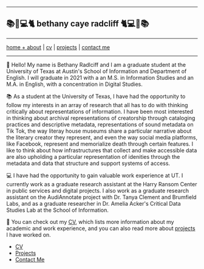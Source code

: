 ***
##  :books::honeybee::computer::cat2: bethany caye radcliff :cat2::computer::honeybee::books:
***

[home + about](index.md)  |     [cv](cv.md)    |    [projects](projects.md)   |    [contact me](contact.md)

***

:honeybee: Hello! My name is Bethany Radlciff and I am a graduate student at the University of Texas at Austin's School of Information and Department of English. I  will graduate in 2021 with a an M.S. in Information Studies and an M.A. in English, with a concentration in Digital Studies. 

:books: As a student at the University of Texas, I have had the opportunity to follow my interests in an array of research that all has to do with thinking critically about representations of information. I have been most interested in thinking about archival representations of creatorship through cataloging practices and descriptive metadata, representations of sound metadata on Tik Tok, the way literay house museums share a particular narrative about the literary creator they represent, and even the way social media platforms, like Facebook, represent and memorialize death through certain features. I like to think about how infrastructures that collect and make accessible data are also upholding a particular representation of idenities through the metadata and data that structure and support systems of access. 

:computer: I have had the opportunity to gain valuable work experience at UT. I currently work as a graduate research assistant at the Harry Ransom Center in public services and digital projects. I also work as a graduate research assistant on the AudiAnnotate project with Dr. Tanya Clement and Brumfield Labs, and as a graduate researcher in Dr. Amelia Acker's Critical Data Studies Lab at the School of Information. 

:file_folder: You can check out my [CV](cv.md), which lists more information about my academic and work experience, and you can also read more about [projects](projects.md) I have worked on.





* [CV](cv.md)
* [Projects](projects.md)
* [Contact Me](contact.md)
